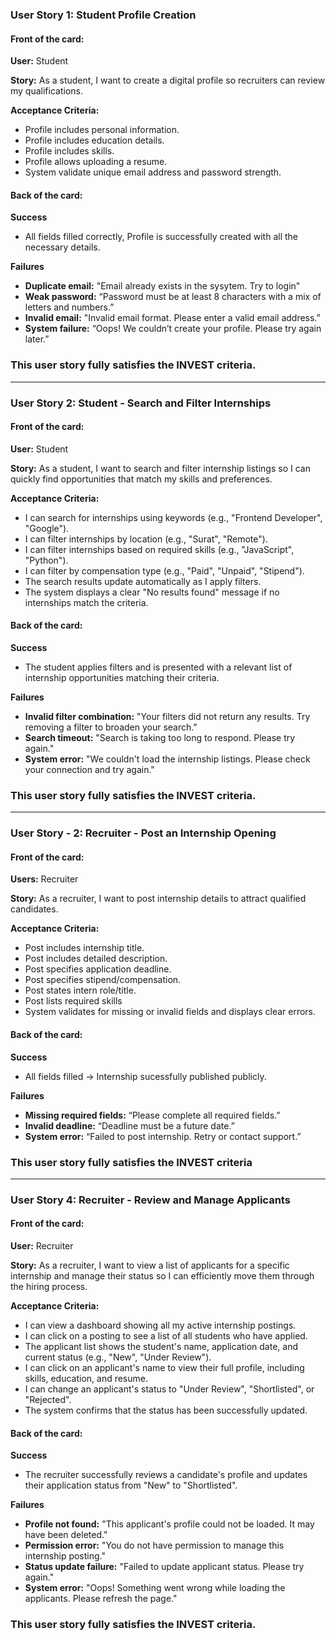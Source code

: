 ### User Story 1: Student Profile Creation

#### Front of the card:

**User:** Student

**Story:**  As a student, I want to create a digital profile so recruiters can review my qualifications.

**Acceptance Criteria:**
- Profile includes personal information.
- Profile includes education details.
- Profile includes skills.
- Profile allows uploading a resume.
- System validate unique email address and password strength.

#### Back of the card:

**Success**
- All fields filled correctly, Profile is successfully created with all the necessary details.

**Failures**
- **Duplicate email:** "Email already exists in the sysytem. Try to login"
- **Weak password:** “Password must be at least 8 characters with a mix of letters and numbers.”
- **Invalid email:** "Invalid email format. Please enter a valid email address.”
- **System failure:** “Oops! We couldn’t create your profile. Please try again later.”


### This user story fully satisfies the INVEST criteria.

***
### User Story 2: Student - Search and Filter Internships

#### Front of the card:

**User:** Student

**Story:** As a student, I want to search and filter internship listings so I can quickly find opportunities that match my skills and preferences.

**Acceptance Criteria:**
- I can search for internships using keywords (e.g., "Frontend Developer", "Google").
- I can filter internships by location (e.g., "Surat", "Remote").
- I can filter internships based on required skills (e.g., "JavaScript", "Python").
- I can filter by compensation type (e.g., "Paid", "Unpaid", "Stipend").
- The search results update automatically as I apply filters.
- The system displays a clear "No results found" message if no internships match the criteria.

#### Back of the card:

**Success**
- The student applies filters and is presented with a relevant list of internship opportunities matching their criteria.

**Failures**
- **Invalid filter combination:** "Your filters did not return any results. Try removing a filter to broaden your search."
- **Search timeout:** "Search is taking too long to respond. Please try again."
- **System error:** "We couldn't load the internship listings. Please check your connection and try again."

### This user story fully satisfies the INVEST criteria.
***

### User Story - 2:  Recruiter - Post an Internship Opening

#### Front of the card:

**Users:** Recruiter

**Story:** As a recruiter, I want to post internship details to attract qualified candidates.

**Acceptance Criteria:**
- Post includes internship title.
- Post includes detailed description.
- Post specifies application deadline.
- Post specifies stipend/compensation.
- Post states intern role/title.
- Post lists required skills
- System validates for missing or invalid fields and displays clear errors.


####  Back of the card:

**Success**
- All fields filled → Internship sucessfully published publicly.

**Failures**
- **Missing required fields:** “Please complete all required fields.”
- **Invalid deadline:** “Deadline must be a future date.”
- **System error:** “Failed to post internship. Retry or contact support.”

### This user story fully satisfies the INVEST criteria


***

### User Story 4: Recruiter - Review and Manage Applicants

#### Front of the card:

**User:** Recruiter

**Story:** As a recruiter, I want to view a list of applicants for a specific internship and manage their status so I can efficiently move them through the hiring process.

**Acceptance Criteria:**
- I can view a dashboard showing all my active internship postings.
- I can click on a posting to see a list of all students who have applied.
- The applicant list shows the student's name, application date, and current status (e.g., "New", "Under Review").
- I can click on an applicant's name to view their full profile, including skills, education, and resume.
- I can change an applicant's status to "Under Review", "Shortlisted", or "Rejected".
- The system confirms that the status has been successfully updated.

#### Back of the card:

**Success**
- The recruiter successfully reviews a candidate's profile and updates their application status from "New" to "Shortlisted".

**Failures**
- **Profile not found:** "This applicant's profile could not be loaded. It may have been deleted."
- **Permission error:** "You do not have permission to manage this internship posting."
- **Status update failure:** "Failed to update applicant status. Please try again."
- **System error:** "Oops! Something went wrong while loading the applicants. Please refresh the page."

### This user story fully satisfies the INVEST criteria.

